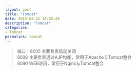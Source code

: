 ```yaml
---
layout: post
title: "Tomcat"
date: 2015-08-21 14:32:48
description: "Tomcat"
categories:
- Tomcat
permalink: tomcat
---
```


> 端口：8005 主要负责启动关闭  
        8008 主要负责通过AJP均衡，常用于Apache与Tomcat整合  
        8080 WEB访问，常用于Nginx与Tomcat整合
